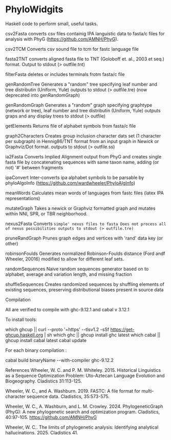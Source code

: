 # PhyloWidgits
Haskell code to perform small, useful tasks.


csv2Fasta 
	converts csv files containig IPA languistic data to fasta/c files for analysis with PhyG (https://github.com/AMNH/PhyG).

csv2TCM 
	Converts csv sound file to tcm for fastc language file

fasta2TNT 
	converts aligned fasta file to TNT (Goloboff et. al., 2003 et seq.) format. Output to stdout (> outfile.tnt)

filterFasta
	deletes or includes terminals frotm fasta/c file

genRandomTree
	Generates a "random" tree specifying leaf number and tree distributin (Uniform, Yule)
	outputs to stdout (> outfile.tre)
	(now deprecated into genRandomGraph)

genRandomGraph
	Generates a "random" graph specifying graphtype (network or tree), leaf number and tree distributin (Uniform, Yule)
	outputs graps and any display trees to stdout (> outfile)

getElements
	Returns file of alphabet symbols from fasta/c file

graph2Characters
	Creates group inclusion character dats set (1 character per subgraph) in Hennig86/TNT format from an input graph
	in Newick or Graphviz/Dot format.
	outputs to stdout (> outfile.ss)

ia2Fasta
	Converts Implied Alignment output from PhyG and creates single fasta file by concatenating
               sequences with same taxon name, adding (or not) '#' between fragments

ipaConvert
	Inter-converts ipa alphabet symbols to be parsable by phyloAlgoInfo (https://github.com/wardwheeler/PhyloAlgInfo)

meanWords
	Calculates mean words of languages from fastc files (latex IPA representations) 

mutateGraph
	Takes a newick or Graphviz formatted graph and mutates within NNI, SPR, or TBR neighborhood.

nexus2Fasta
	Converts `simple' nexus files to fasta
	Does not process all of nexus possibilities
	outputs to stdout (> outfile.tre) `

pruneRandGraph
	Prunes graph edges and vertices with 'rand' data key (or other)

robinsonFoulds 
	Generates normalized Robinson-Foulds distance (Ford andf Wheeler, 20016) modified to allow for different leaf sets.
 
randomSequences
	Naive random sequences generator based on to alphabet, average and variation length, and missing fraction
               	
shuffleSequences
	Creates randomized sequences by shuffling elements of existing sequences, 
	preserving distributional biases present in source data


Compilation

All are verified to compile with ghc-9.12.1 and cabal v 3.12.1

To install tools:

which ghcup || curl --proto '=https' --tlsv1.2 -sSf https://get-ghcup.haskell.org | sh
which ghc   || ghcup install ghc   latest
which cabal || ghcup install cabal latest
cabal update

For each binary compilation :
	
cabal build binaryName --with-compiler ghc-9.12.2



References
Wheeler, W. C. and P. M. Whiteley. 2015.  Historical Linguistics as a Sequence Optimization Problem: Uto-Aztecan Language Evolution and Biogeography. Cladistics 31:113-125.

Wheeler, W. C., and A. Washburn. 2019.  FASTC: A file format for multi-character sequence data.  Cladistics, 35:573-575. 

Wheeler, W. C., A. Washburn, and L. M. Crowley.  2024. PhylogeneticGraph (PhyG): A new phylogenetic search and optimization program.  Cladistics, 40:97-105. https://github.com/AMNH/PhyG

Wheeler, W. C.. The limits of phylogenetic analysis: Identifying analytical hallucinations.  2025. Cladistics 41.
